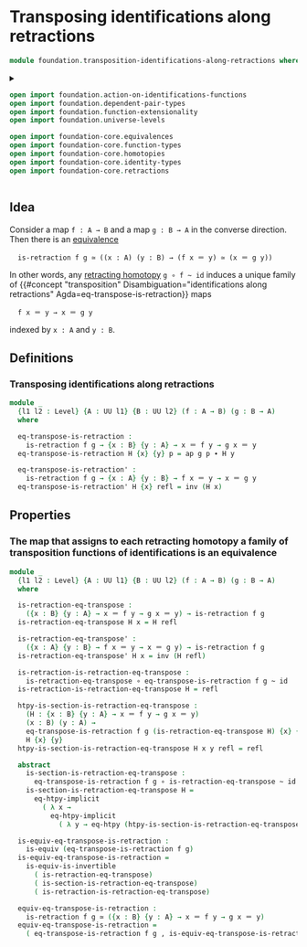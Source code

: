 # Transposing identifications along retractions

```agda
module foundation.transposition-identifications-along-retractions where
```

<details><summary>

```agda
open import foundation.action-on-identifications-functions
open import foundation.dependent-pair-types
open import foundation.function-extensionality
open import foundation.universe-levels

open import foundation-core.equivalences
open import foundation-core.function-types
open import foundation-core.homotopies
open import foundation-core.identity-types
open import foundation-core.retractions
```

</details>

## Idea

Consider a map `f : A → B` and a map `g : B → A` in the converse direction. Then
there is an [equivalence](foundation-core.equivalences.md)

```text
  is-retraction f g ≃ ((x : A) (y : B) → (f x ＝ y) ≃ (x ＝ g y))
```

In other words, any [retracting homotopy](foundation-core.retractions.md)
`g ∘ f ~ id` induces a unique family of
{{#concept "transposition" Disambiguation="identifications along retractions" Agda=eq-transpose-is-retraction}}
maps

```text
  f x ＝ y → x ＝ g y
```

indexed by `x : A` and `y : B`.

## Definitions

### Transposing identifications along retractions

```agda
module _
  {l1 l2 : Level} {A : UU l1} {B : UU l2} (f : A → B) (g : B → A)
  where

  eq-transpose-is-retraction :
    is-retraction f g → {x : B} {y : A} → x ＝ f y → g x ＝ y
  eq-transpose-is-retraction H {x} {y} p = ap g p ∙ H y

  eq-transpose-is-retraction' :
    is-retraction f g → {x : A} {y : B} → f x ＝ y → x ＝ g y
  eq-transpose-is-retraction' H {x} refl = inv (H x)
```

## Properties

### The map that assigns to each retracting homotopy a family of transposition functions of identifications is an equivalence

```agda
module _
  {l1 l2 : Level} {A : UU l1} {B : UU l2} (f : A → B) (g : B → A)
  where

  is-retraction-eq-transpose :
    ({x : B} {y : A} → x ＝ f y → g x ＝ y) → is-retraction f g
  is-retraction-eq-transpose H x = H refl

  is-retraction-eq-transpose' :
    ({x : A} {y : B} → f x ＝ y → x ＝ g y) → is-retraction f g
  is-retraction-eq-transpose' H x = inv (H refl)

  is-retraction-is-retraction-eq-transpose :
    is-retraction-eq-transpose ∘ eq-transpose-is-retraction f g ~ id
  is-retraction-is-retraction-eq-transpose H = refl

  htpy-is-section-is-retraction-eq-transpose :
    (H : {x : B} {y : A} → x ＝ f y → g x ＝ y)
    (x : B) (y : A) →
    eq-transpose-is-retraction f g (is-retraction-eq-transpose H) {x} {y} ~
    H {x} {y}
  htpy-is-section-is-retraction-eq-transpose H x y refl = refl

  abstract
    is-section-is-retraction-eq-transpose :
      eq-transpose-is-retraction f g ∘ is-retraction-eq-transpose ~ id
    is-section-is-retraction-eq-transpose H =
      eq-htpy-implicit
        ( λ x →
          eq-htpy-implicit
            ( λ y → eq-htpy (htpy-is-section-is-retraction-eq-transpose H x y)))

  is-equiv-eq-transpose-is-retraction :
    is-equiv (eq-transpose-is-retraction f g)
  is-equiv-eq-transpose-is-retraction =
    is-equiv-is-invertible
      ( is-retraction-eq-transpose)
      ( is-section-is-retraction-eq-transpose)
      ( is-retraction-is-retraction-eq-transpose)

  equiv-eq-transpose-is-retraction :
    is-retraction f g ≃ ({x : B} {y : A} → x ＝ f y → g x ＝ y)
  equiv-eq-transpose-is-retraction =
    ( eq-transpose-is-retraction f g , is-equiv-eq-transpose-is-retraction)
```
